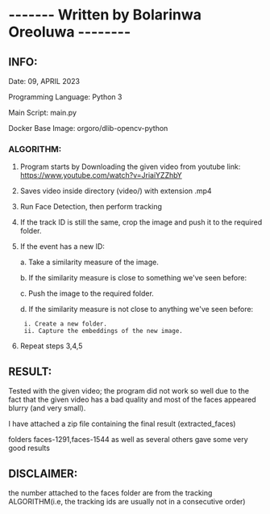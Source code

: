 # ------- Written by Bolarinwa Oreoluwa --------

## INFO:

Date: 09, APRIL 2023

Programming Language: Python 3

Main Script: main.py

Docker Base Image: orgoro/dlib-opencv-python

### ALGORITHM:
1. Program starts by Downloading the given video from youtube link: 
https://www.youtube.com/watch?v=JriaiYZZhbY
2. Saves video inside directory (video/) with extension .mp4
3. Run Face Detection, then perform tracking
4. If the track ID is still the same, crop the image and push it to the required folder.
5. If the event has a new ID:

    a. Take a similarity measure of the image.
    
    b. If the similarity measure is close to something we've seen before:
    
    c. Push the image to the required folder.
    
    d. If the similarity measure is not close to anything we've seen before:
    
        i. Create a new folder.
        ii. Capture the embeddings of the new image.
        
6. Repeat steps 3,4,5

## RESULT:

Tested with the given video; the program did not work so well due to the fact that the given video has a bad quality and most 
of the faces appeared blurry (and very small). 


I have attached a zip file containing the final result (extracted_faces)

folders faces-1291,faces-1544 as well as several others gave some very good results

## DISCLAIMER:

the number attached to the faces folder are from the tracking ALGORITHM(i.e, the tracking ids are usually not in a consecutive order)
